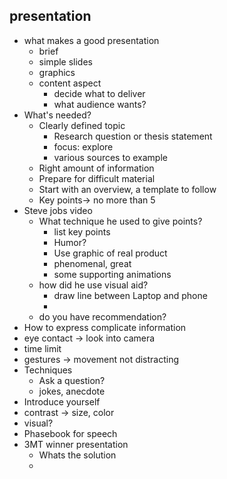 ## presentation

- what makes a good presentation
  - brief
  - simple slides
  - graphics
  - content aspect
    - decide what to deliver
    - what audience wants?
- What's needed?
  - Clearly defined topic
    - Research question or thesis statement
    - focus: explore 
    - various sources to example
  - Right amount of information
  - Prepare for difficult material
  - Start with an overview, a template to follow
  - Key points-> no more than 5
- Steve jobs video
  - What technique he used to give points?
    - list key points
    - Humor?
    - Use graphic of real product
    - phenomenal, great
    - some supporting animations
  - how did he use visual aid?
    - draw line between Laptop and phone
    - 
  - do you have recommendation?
- How to express complicate information
- eye contact -> look into camera
- time limit
- gestures -> movement not distracting
- Techniques
  - Ask a question?
  - jokes, anecdote
- Introduce yourself
- contrast -> size, color
- visual?
- Phasebook for speech
- 3MT winner presentation
  - Whats the solution
  - 

